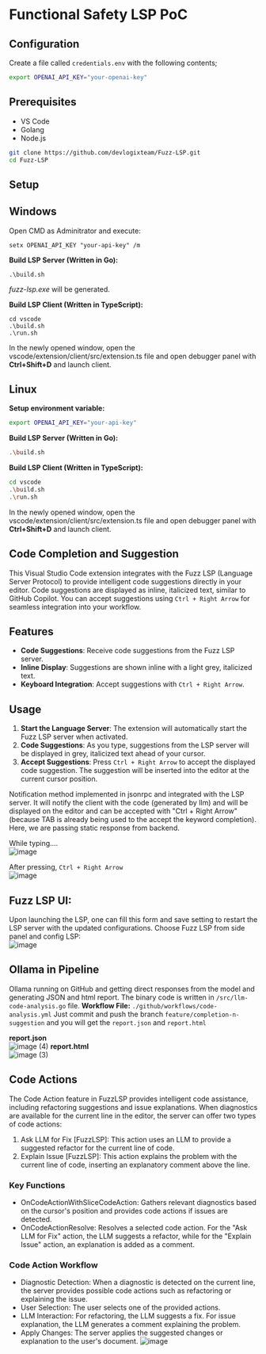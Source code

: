 # Functional Safety LSP PoC

## Configuration

Create a file called `credentials.env` with the following contents;

```bash
export OPENAI_API_KEY="your-openai-key"
```

## Prerequisites

- VS Code
- Golang
- Node.js

```bash
git clone https://github.com/devlogixteam/Fuzz-LSP.git
cd Fuzz-LSP
```

## Setup

## Windows

Open CMD as Adminitrator and execute:

```shell
setx OPENAI_API_KEY "your-api-key" /m
```

**Build LSP Server (Written in Go):**

```shell
.\build.sh
```

*fuzz-lsp.exe* will be generated.

**Build LSP Client (Written in TypeScript):**

```shell
cd vscode
.\build.sh
.\run.sh
```

In the newly opened window, open the vscode/extension/client/src/extension.ts file and open debugger panel with **Ctrl+Shift+D** and launch client.

## Linux

**Setup environment variable:**

```bash
export OPENAI_API_KEY="your-api-key"
```

**Build LSP Server (Written in Go):**

```bash
.\build.sh
```

**Build LSP Client (Written in TypeScript):**

```bash
cd vscode
.\build.sh
.\run.sh
```

In the newly opened window, open the vscode/extension/client/src/extension.ts file and open debugger panel with **Ctrl+Shift+D** and launch client.

## Code Completion and Suggestion

This Visual Studio Code extension integrates with the Fuzz LSP (Language Server Protocol) to provide intelligent code suggestions directly in your editor. Code suggestions are displayed as inline, italicized text, similar to GitHub Copilot. You can accept suggestions using `Ctrl + Right Arrow` for seamless integration into your workflow.

## Features

- **Code Suggestions**: Receive code suggestions from the Fuzz LSP server.
- **Inline Display**: Suggestions are shown inline with a light grey, italicized text.
- **Keyboard Integration**: Accept suggestions with `Ctrl + Right Arrow`.

## Usage

1. **Start the Language Server**: The extension will automatically start the Fuzz LSP server when activated.
2. **Code Suggestions**: As you type, suggestions from the LSP server will be displayed in grey, italicized text ahead of your cursor.
3. **Accept Suggestions**: Press `Ctrl + Right Arrow` to accept the displayed code suggestion. The suggestion will be inserted into the editor at the current cursor position.

Notification method implemented in jsonrpc and integrated with the LSP server. It will notify the client with the code (generated by llm) and will be displayed on the editor and can be accepted with "Ctrl + Right Arrow" (because TAB is already being used to the accept the keyword completion).
Here, we are passing static response from backend.

While typing....<br>
![image](https://github.com/user-attachments/assets/ce3893e5-45c4-4d77-b494-2edcdb81f557)

After pressing, `Ctrl + Right Arrow`<br>
![image](https://github.com/user-attachments/assets/4a5d5701-94d0-4b4e-b771-431080e3d51a)

## Fuzz LSP UI:
Upon launching the LSP, one can fill this form and save setting to restart the LSP server with the updated configurations. Choose Fuzz LSP from side panel and config LSP:<br>
![image](https://github.com/user-attachments/assets/7c9be98e-7f06-41bd-b930-f8f3fc8c3165)

## Ollama in Pipeline
Ollama running on GitHub and getting direct responses from the model and generating JSON and html report. The binary code is written in `/src/llm-code-analysis.go` file. 
**Workflow File:** `./github/workflows/code-analysis.yml`
Just commit and push the branch `feature/completion-n-suggestion` and you will get the `report.json` and `report.html`

**report.json**<br>
![image (4)](https://github.com/user-attachments/assets/a9e8758d-47f7-472a-928a-c1fc878e69cd)
**report.html**<br>
![image (3)](https://github.com/user-attachments/assets/0c9bf738-370d-43ca-a02d-a54306e168f9)

## Code Actions
The Code Action feature in FuzzLSP provides intelligent code assistance, including refactoring suggestions and issue explanations. When diagnostics are available for the current line in the editor, the server can offer two types of code actions:

1. Ask LLM for Fix [FuzzLSP]: This action uses an LLM to provide a suggested refactor for the current line of code.
2. Explain Issue [FuzzLSP]: This action explains the problem with the current line of code, inserting an explanatory comment above the line.
### Key Functions
- OnCodeActionWithSliceCodeAction: Gathers relevant diagnostics based on the cursor's position and provides code actions if issues are detected.
- OnCodeActionResolve: Resolves a selected code action. For the "Ask LLM for Fix" action, the LLM suggests a refactor, while for the "Explain Issue" action, an explanation is added as a comment.
### Code Action Workflow
- Diagnostic Detection: When a diagnostic is detected on the current line, the server provides possible code actions such as refactoring or explaining the issue.
- User Selection: The user selects one of the provided actions.
- LLM Interaction:
    For refactoring, the LLM suggests a fix.
    For issue explanation, the LLM generates a comment explaining the problem.
- Apply Changes: The server applies the suggested changes or explanation to the user's document.
![image](https://github.com/user-attachments/assets/c2147385-b8e0-4da7-863b-1f2d89b3b5db)
